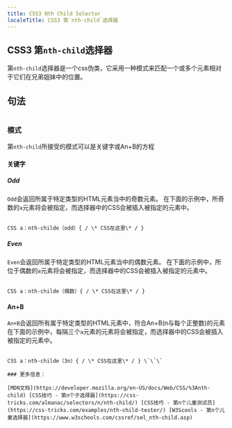 ```yaml
---
title: CSS3 Nth Child Selector
localeTitle: CSS3 第`nth-child`选择器
---
```

## CSS3 第`nth-child`选择器

第`nth-child`选择器是一个css伪类，它采用一种模式来匹配一个或多个元素相对于它们在兄弟姐妹中的位置。

## 句法

```CSS a：nth-​​child（pattern）{ / \* Css到这里\* / }
```
### 模式

第`nth-child`所接受的模式可以是关键字或An+B的方程
  
 #### 关键字
 
 ##### Odd 
 
 `Odd`会返回所属于特定类型的HTML元素当中的奇数元素。
 在下面的示例中，所奇数的`a`元素将会被指定，而选择器中的CSS会被插入被指定的元素中。
```

CSS a：nth-​​childe（odd）{ / \* CSS在这里\* / }
```
##### Even 
 
 `Even`会返回所属于特定类型的HTML元素当中的偶数元素。
 在下面的示例中，所位于偶数的`a`元素将会被指定，而选择器中的CSS会被插入被指定的元素中。
```

CSS a：nth-​​childe（偶数）{ / \* CSS在这里\* / }
```
#### An+B 

`An+B`会返回所有属于特定类型的HTML元素中，符合An+B(n与每个正整数)的元素
  在下面的示例中，每隔三个`a`元素的元素将会被指定，而选择器中的CSS会被插入被指定的元素中。
 
```

CSS a：nth-​​childe（3n）{ / \* CSS在这里\* / } \`\`\`

### 更多信息：

[MDN文档](https://developer.mozilla.org/en-US/docs/Web/CSS/%3Anth-child) [CSS技巧 - 第n个子选择器](https://css-tricks.com/almanac/selectors/n/nth-child/) [CSS技巧 - 第n个儿童测试员](https://css-tricks.com/examples/nth-child-tester/) [W3Scools - 第n个儿童选择器](https://www.w3schools.com/cssref/sel_nth-child.asp)
